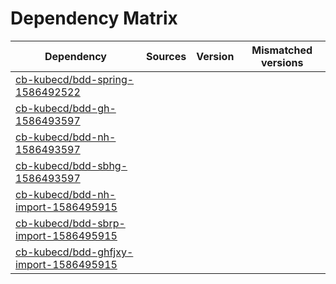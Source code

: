 # Dependency Matrix

Dependency | Sources | Version | Mismatched versions
---------- | ------- | ------- | -------------------
[cb-kubecd/bdd-spring-1586492522](https://github.com/cb-kubecd/bdd-spring-1586492522.git) |  | []() | 
[cb-kubecd/bdd-gh-1586493597](https://github.com/cb-kubecd/bdd-gh-1586493597.git) |  | []() | 
[cb-kubecd/bdd-nh-1586493597](https://github.com/cb-kubecd/bdd-nh-1586493597.git) |  | []() | 
[cb-kubecd/bdd-sbhg-1586493597](https://github.com/cb-kubecd/bdd-sbhg-1586493597.git) |  | []() | 
[cb-kubecd/bdd-nh-import-1586495915](https://github.com/cb-kubecd/bdd-nh-import-1586495915.git) |  | []() | 
[cb-kubecd/bdd-sbrp-import-1586495915](https://github.com/cb-kubecd/bdd-sbrp-import-1586495915.git) |  | []() | 
[cb-kubecd/bdd-ghfjxy-import-1586495915](https://github.com/cb-kubecd/bdd-ghfjxy-import-1586495915.git) |  | []() | 
